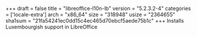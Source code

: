 +++
draft = false
title = "libreoffice-l10n-lb"
version = "5.2.3.2-4"
categories = ['locale-extra']
arch = "x86_64"
size = "318948"
usize = "2364655"
sha1sum = "21fa54241ec0dd15c4ec465d70ebcf5aede75b1c"
+++
Installs Luxembourgish support in LibreOffice